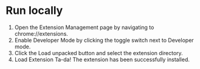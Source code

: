 # Run locally
1. Open the Extension Management page by navigating to chrome://extensions.
2. Enable Developer Mode by clicking the toggle switch next to Developer mode.
3. Click the Load unpacked button and select the extension directory.
4. Load Extension
Ta-da! The extension has been successfully installed.
